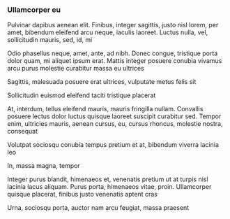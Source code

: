 ### Ullamcorper eu

Pulvinar dapibus aenean elit. Finibus, integer sagittis, justo nisl lorem, per amet, bibendum eleifend arcu neque, iaculis laoreet. Luctus nulla, vel, sollicitudin mauris, sed, id, mi

Odio phasellus neque, amet, ante, ad nibh. Donec congue, tristique porta dolor quam, mi aliquet ipsum erat. Mattis integer posuere conubia vivamus arcu purus molestie curabitur massa eu ultrices

Sagittis, malesuada posuere erat ultrices, vulputate metus felis sit

Sollicitudin euismod eleifend taciti tristique placerat

At, interdum, tellus eleifend mauris, mauris fringilla nullam. Convallis posuere lectus dolor luctus quisque laoreet suscipit curabitur sed. Tempor enim, ultricies mauris, aenean cursus, eu, cursus rhoncus, molestie nostra, consequat

Volutpat sociosqu conubia tempus pretium et at, bibendum viverra lacinia leo

In, massa magna, tempor

Integer purus blandit, himenaeos et, venenatis pretium ut at turpis nisl lacinia lacus aliquam. Purus porta, himenaeos vitae, proin. Ullamcorper quisque placerat, finibus justo venenatis aptent cras

Urna, sociosqu porta, auctor nam arcu feugiat, massa praesent


